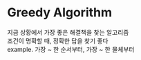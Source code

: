 # Greedy Algorithm

 지금 상황에서 가장 좋은 해결책을 찾는 알고리즘 <br/>
 조건이 명확할 때, 정확한 답을 찾기 좋다 <br/>
 example. 가장 ~ 한 순서부터, 가장 ~ 한 물체부터